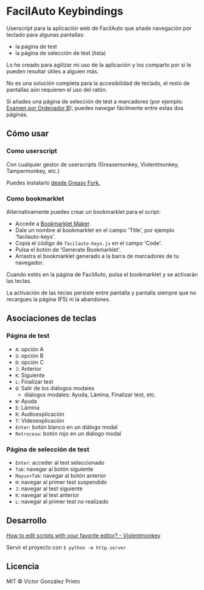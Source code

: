 # FacilAuto Keybindings

Userscript para la aplicación web de FacilAuto que añade navegación por teclado para algunas pantallas:

- la página de test
- la página de selección de test (lista)

Lo he creado para agilizar mi uso de la aplicación y los comparto por si le pueden resultar útiles a alguien más.

No es una solución completa para la accesibilidad de teclado, el resto de pantallas aún requieren el uso del ratón.

Si añades una página de selección de test a marcadores (por ejemplo: [Examen por Ordenador B](https://alumno.examentrafico.com/#/test/block/test/exam/174/0)), puedes navegar fácilmente entre estas dos páginas.

## Cómo usar

### Como userscript

Con cualquier gestor de userscripts (Greasemonkey, Violentmonkey, Tampermonkey, etc.)

Puedes instalarlo [desde Greasy Fork.](https://greasyfork.org/en/scripts/529408-facilauto-keys)

### Como bookmarklet

Alternativamente puedes crear un bookmarklet para el script:

- Accede a [Bookmarklet Maker](https://caiorss.github.io/bookmarklet-maker/).
- Dale un nombre al bookmarklet en el campo 'Title', por ejemplo 'facilauto-keys'.
- Copia el código de `facilauto-keys.js` en el campo 'Code'.
- Pulsa el botón de 'Generate Bookmarklet'.
- Arrastra el bookmarklet generado a la barra de marcadores de tu navegador.

Cuando estés en la página de FacilAuto, pulsa el bookmarklet y se activarán las teclas.

La activación de las teclas persiste entre pantalla y pantalla siempre que no recargues la página (F5) ni la abandones.

## Asociaciones de teclas

### Página de test

- `A`: opción A
- `S`: opción B
- `D`: opción C
- `J`: Anterior
- `K`: Siguiente
- `L`: Finalizar test
- `Q`: Salir de los diálogos modales
  - diálogos modales: Ayuda, Lámina, Finalizar test, etc.
- `W`: Ayuda
- `E`: Lámina
- `R`: Audioexplicación
- `T`: Videoexplicación
- `Enter`: botón blanco en un diálogo modal
- `Retroceso`: botón rojo en un diálogo modal

### Página de selección de test

- `Enter`: acceder al test seleccionado
- `Tab`: navegar al botón siguiente
- `Mayus+Tab`: navegar al botón anterior
- `H`: navegar al primer test suspendido
- `J`: navegar al test siguiente
- `K`: navegar al test anterior
- `L`: navegar al primer test no realizado

## Desarrollo

[How to edit scripts with your favorite editor? - Violentmonkey](https://violentmonkey.github.io/posts/how-to-edit-scripts-with-your-favorite-editor/)

Servir el proyecto con `$ python -m http.server`

## Licencia

MIT © Víctor González Prieto
